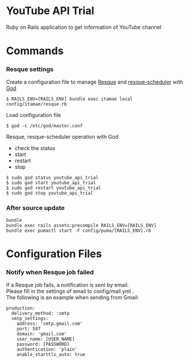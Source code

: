 # YouTube API Trial

Ruby on Rails application to get information of YouTube channel

# Commands

### Resque settings

Create a configuration file to manage [Resque](https://github.com/resque/resque) and [resque-scheduler](https://github.com/resque/resque-scheduler) with [God](http://godrb.com/)
```
$ RAILS_ENV=[RAILS_ENV] bundle exec itamae local config/itamae/resque.rb
```

Load configuration file
```
$ god -c /etc/god/master.conf
```

Resque, resque-scheduler operation with God
* check the status
* start
* restart
* stop
```
$ sudo god status youtube_api_trial
$ sudo god start youtube_api_trial
$ sudo god restart youtube_api_trial
$ sudo god stop youtube_api_trial
```

### After source update

```
bundle
bundle exec rails assets:precompile RAILS_ENV=[RAILS_ENV]
bundle exec pumactl start -F config/puma/[RAILS_ENV].rb
```

# Configuration Files

### Notify when Resque job failed

If a Resque job fails, a notification is sent by email.  
Please fill in the settings of email to config/mail.yml .  
The following is an example when sending from Gmail:

```
production:
  delivery_method: :smtp
  smtp_settings:
    address: 'smtp.gmail.com'
    port: 587
    domain: 'gmail.com'
    user_name: [USER_NAME]
    password: [PASSWORD]
    authentication: 'plain'
    enable_starttls_auto: true
```